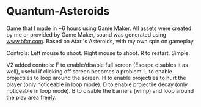 # Quantum-Asteroids
Game that I made in ~6 hours using Game Maker. All assets were created by me or provided by Game Maker, sound was generated using www.bfxr.com.
Based on Atari's Asteroids, with my own spin on gameplay.

Controls:
Left mouse to shoot.
Right mouse to shoot.
R to restart.
Simple.

V2 added controls:
F to enable/disable full screen (Escape disables it as well), useful if clicking off screen becomes a problem.
L to enable projectiles to loop around the screen.
H to enable projectiles to hurt the player (only noticeable in loop mode).
D to enable projectile decay (only noticeable in loop mode).
B to disable the barriers (wimp) and loop around the play area freely.
